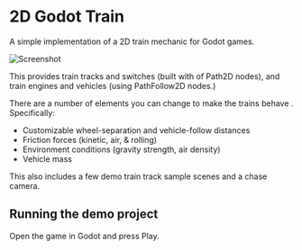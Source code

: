 # 2D Godot Train
A simple implementation of a 2D train mechanic for Godot games.

![Screenshot](https://raw.githubusercontent.com/moonbench/simple-godot-train/master/Resources/Screenshot.png)

This provides train tracks and switches (built with of Path2D nodes), and train engines and vehicles (using PathFollow2D nodes.)

There are a number of elements you can change to make the trains behave . Specifically:
* Customizable wheel-separation and vehicle-follow distances
* Friction forces (kinetic, air, & rolling)
* Environment conditions (gravity strength, air density)
* Vehicle mass

This also includes a few demo train track sample scenes and a chase camera.

## Running the demo project
Open the game in Godot and press Play.
